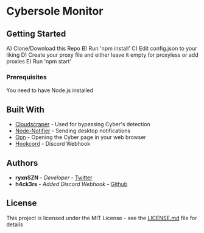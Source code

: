 # Cybersole Monitor

## Getting Started

A) Clone/Download this Repo
B) Run 'npm install'
C) Edit config.json to your liking
D) Create your proxy file and either leave it empty for proxyless or add proxies
E) Run 'npm start'

### Prerequisites

You need to have Node.js installed

## Built With

* [Cloudscraper](https://www.npmjs.com/package/cloudscraper) - Used for bypassing Cyber's detection
* [Node-Notifier](https://www.npmjs.com/package/node-notifier) - Sending desktop notifications
* [Opn](https://www.npmjs.com/package/opn) - Opening the Cyber page in your web browser
* [Hookcord](https://www.npmjs.com/package/hookcord) - Discord Webhook

## Authors

* **ryxnSZN** - *Developer* - [Twitter](https://twitter.com/ryxnSZN)
* **h4ck3rs** - *Added Discord Webhook* - [Github](https://github.com/h4ck3rs/)

## License

This project is licensed under the MIT License - see the [LICENSE.md](LICENSE.md) file for details
